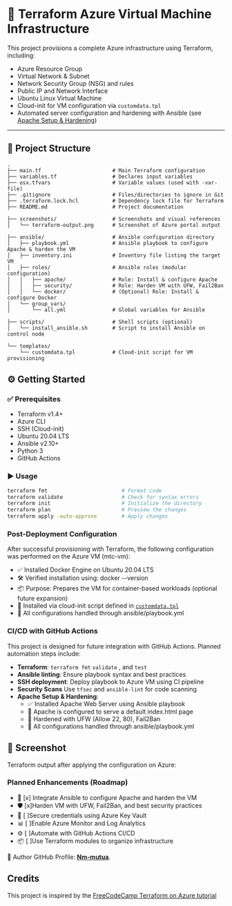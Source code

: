 # 🚀 Terraform Azure Virtual Machine Infrastructure

This project provisions a complete Azure infrastructure using Terraform, including:

- Azure Resource Group  
- Virtual Network & Subnet  
- Network Security Group (NSG) and rules  
- Public IP and Network Interface  
- Ubuntu Linux Virtual Machine  
- Cloud-init for VM configuration via `customdata.tpl`  
- Automated server configuration and hardening with Ansible (see [Apache Setup & Hardening](#apache-setup--hardening))  

---

## 📁 Project Structure

```
.
├── main.tf                       # Main Terraform configuration
├── variables.tf                  # Declares input variables
├── osx.tfvars                    # Variable values (used with -var-file)
├── .gitignore                    # Files/directories to ignore in Git
├── .terraform.lock.hcl           # Dependency lock file for Terraform
├── README.md                     # Project documentation

├── screenshots/                  # Screenshots and visual references
│   └── terraform-output.png      # Screenshot of Azure portal output

├── ansible/                      # Ansible configuration directory
│   ├── playbook.yml              # Ansible playbook to configure Apache & harden the VM
│   ├── inventory.ini             # Inventory file listing the target VM
│   ├── roles/                    # Ansible roles (modular configuration)
│   │   ├── apache/               # Role: Install & configure Apache
│   │   ├── security/             # Role: Harden VM with UFW, Fail2Ban
│   │   └── docker/               # (Optional) Role: Install & configure Docker
│   └── group_vars/
│       └── all.yml               # Global variables for Ansible

├── scripts/                      # Shell scripts (optional)
│   └── install_ansible.sh        # Script to install Ansible on control node

└── templates/
    └── customdata.tpl            # Cloud-init script for VM provisioning
```

## ⚙️ Getting Started

### ✅ Prerequisites

- Terraform v1.4+
- Azure CLI
- SSH (Cloud-init)
- Ubuntu 20.04 LTS
- Ansible v2.10+
- Python 3
- GitHub Actions

### ▶️ Usage

```bash
terraform fmt                        # Format code
terraform validate                   # Check for syntax errors
terraform init                       # Initialize the directory
terraform plan                       # Preview the changes
terraform apply -auto-approve        # Apply changes
```

### Post-Deployment Configuration

After successful provisioning with Terraform, the following configuration was performed on the Azure VM (mtc-vm):

- ✅ Installed Docker Engine on Ubuntu 20.04 LTS
- 🛠️ Verified installation using: docker --version
- 📦 Purpose: Prepares the VM for container-based workloads (optional future expansion)
- 📜 Installed via cloud-init script defined in [`customdata.tpl`](./customdata.tpl)
- 📂 All configurations handled through ansible/playbook.yml

### CI/CD with GitHub Actions

This project is designed for future integration with GitHub Actions. Planned automation steps include:

- **Terraform**: `terraform fmt` `validate` , and `test`
- **Ansible linting**: Ensure playbook syntax and best practices
- **SSH deployment**: Deploy playbook to Azure VM using CI pipeline
- **Security Scans** Use `tfsec` and `ansible-lint` for code scanning
- **Apache Setup & Hardening**:
  - ✅ Installed Apache Web Server using Ansible playbook
  - 📄 Apache is configured to serve a default index.html page
  - 🔐 Hardened with UFW (Allow 22, 80), Fail2Ban
  - 📂 All configurations handled through ansible/playbook.yml

## 📸 Screenshot
Terraform output after applying the configuration on Azure:

### Planned Enhancements (Roadmap)

- 🔧 [x] Integrate Ansible to configure Apache and harden the VM
- 🛡️ [x]Harden VM with UFW, Fail2Ban, and best security practices
- 🔐 [ ]Secure credentials using Azure Key Vault
- 📊 [ ]Enable Azure Monitor and Log Analytics
- ⚙️ [ ]Automate with GitHub Actions CI/CD
- 📦 [ ]Use Terraform modules to organize infrastructure

 👤 Author
GitHub Profile: [**Nm-mutua**](https:github.com/Nm-mutua).

## Credits
This project is inspired by the [FreeCodeCamp Terraform on Azure tutorial](https://www.youtube.com/watch?v=V53AHWun17s&list=WL&index=4)

